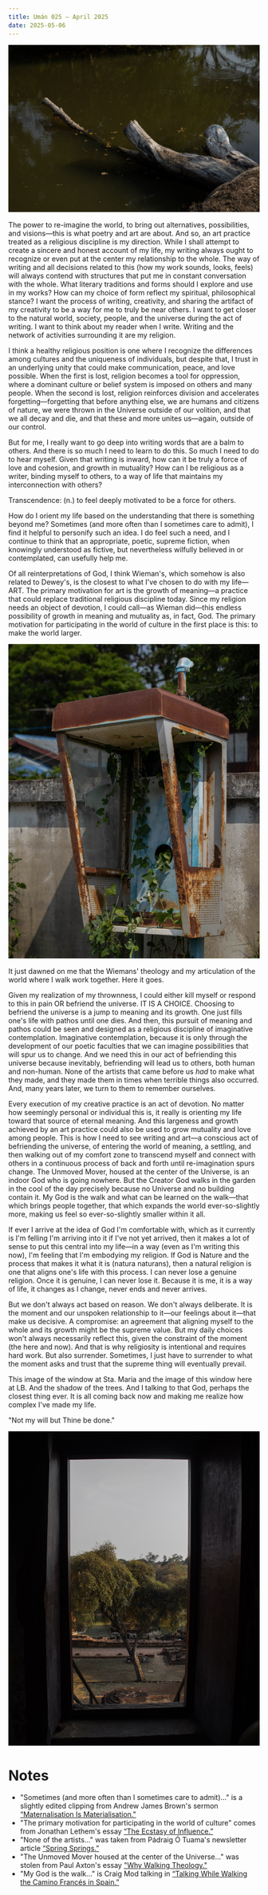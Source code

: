```yaml
---
title: Umán 025 — April 2025
date: 2025-05-06
---
```

![Log](images/20250311-095008-thailand-ayutthaya-log.jpg)

The power to re-imagine the world, to bring out alternatives, possibilities, and visions—this is what poetry and art are about. And so, an art practice treated as a religious discipline is my direction. While I shall attempt to create a sincere and honest account of my life, my writing always ought to recognize or even put at the center my relationship to the whole. The way of writing and all decisions related to this (how my work sounds, looks, feels) will always contend with structures that put me in constant conversation with the whole. What literary traditions and forms should I explore and use in my works? How can my choice of form reflect my spiritual, philosophical stance? I want the process of writing, creativity, and sharing the artifact of my creativity to be a way for me to truly be near others. I want to get closer to the natural world, society, people, and the universe during the act of writing. I want to think about my reader when I write. Writing and the network of activities surrounding it are my religion.

I think a healthy religious position is one where I recognize the differences among cultures and the uniqueness of individuals, but despite that, I trust in an underlying unity that could make communication, peace, and love possible. When the first is lost, religion becomes a tool for oppression, where a dominant culture or belief system is imposed on others and many people. When the second is lost, religion reinforces division and accelerates forgetting—forgetting that before anything else, we are humans and citizens of nature, we were thrown in the Universe outside of our volition, and that we all decay and die, and that these and more unites us—again, outside of our control.

But for me, I really want to go deep into writing words that are a balm to others. And there is so much I need to learn to do this. So much I need to do to hear myself. Given that writing is inward, how can it be truly a force of love and cohesion, and growth in mutuality? How can I be religious as a writer, binding myself to others, to a way of life that maintains my interconnection with others?

Transcendence: (n.) to feel deeply motivated to be a force for others.

How do I orient my life based on the understanding that there is something beyond me? Sometimes (and more often than I sometimes care to admit), I find it helpful to personify such an idea. I do feel such a need, and I continue to think that an appropriate, poetic, supreme fiction, when knowingly understood as fictive, but nevertheless wilfully believed in or contemplated, can usefully help me.

Of all reinterpretations of God, I think Wieman's, which somehow is also related to Dewey's, is the closest to what I've chosen to do with my life—ART. The primary motivation for art is the growth of meaning—a practice that could replace traditional religious discipline today. Since my religion needs an object of devotion, I could call—as Wieman did—this endless possibility of growth in meaning and mutuality as, in fact, God. The primary motivation for participating in the world of culture in the first place is this: to make the world larger.

![Rusty phone booth](images/20250311-113859-thailand-ayutthaya-phone-booth.jpg)

It just dawned on me that the Wiemans' theology and my articulation of the world where I walk work together. Here it goes.

Given my realization of my thrownness, I could either kill myself or respond to this in pain OR befriend the universe. IT IS A CHOICE. Choosing to befriend the universe is a jump to meaning and its growth. One just fills one's life with pathos until one dies. And then, this pursuit of meaning and pathos could be seen and designed as a religious discipline of imaginative contemplation. Imaginative contemplation, because it is only through the development of our poetic faculties that we can imagine possibilities that will spur us to change. And we need this in our act of befriending this universe because inevitably, befriending will lead us to others, both human and non-human. None of the artists that came before us _had_ to make what they made, and they made them in times when terrible things also occurred. And, many years later, we turn to them to remember ourselves.

Every execution of my creative practice is an act of devotion. No matter how seemingly personal or individual this is, it really is orienting my life toward that source of eternal meaning. And this largeness and growth achieved by an art practice could also be used to grow mutuality and love among people. This is how I need to see writing and art—a conscious act of befriending the universe, of entering the world of meaning, a settling, and then walking out of my comfort zone to transcend myself and connect with others in a continuous process of back and forth until re-imagination spurs change. The Unmoved Mover, housed at the center of the Universe, is an indoor God who is going nowhere. But the Creator God walks in the garden in the cool of the day precisely because no Universe and no building contain it. My God is the walk and what can be learned on the walk—that which brings people together, that which expands the world ever-so-slightly more, making us feel so ever-so-slightly smaller within it all.

If ever I arrive at the idea of God I'm comfortable with, which as it currently is I'm felling I'm arriving into it if I've not yet arrived, then it makes a lot of sense to put this central into my life—in a way (even as I'm writing this now), I'm feeling that I'm embodying my religion. If God is Nature and the process that makes it what it is (natura naturans), then a natural religion is one that aligns one's life with this process. I can never lose a genuine religion. Once it is genuine, I can never lose it. Because it is me, it is a way of life, it changes as I change, never ends and never arrives.

But we don't always act based on reason. We don't always deliberate. It is the moment and our unspoken relationship to it—our feelings about it—that make us decisive. A compromise: an agreement that aligning myself to the whole and its growth might be the supreme value. But my daily choices won't always necessarily reflect this, given the constraint of the moment (the here and now). And that is why religiosity is intentional and requires hard work. But also surrender. Sometimes, I just have to surrender to what the moment asks and trust that the supreme thing will eventually prevail.

This image of the window at Sta. Maria and the image of this window here at LB. And the shadow of the trees. And I talking to that God, perhaps the closest thing ever. It is all coming back now and making me realize how complex I've made my life.
  
"Not my will but Thine be done."

![Window view at an Ayutthaya wat](images/20250311-061201-thailand-ayutthaya-window-view.jpg)

# Notes

- "Sometimes (and more often than I sometimes care to admit)..." is a slightly edited clipping from Andrew James Brown's sermon [“Maternalisation Is Materialisation."](https://andrewjbrown.blogspot.com/2025/03/maternalisation-is-materialisationa.html)
- "The primary motivation for participating in the world of culture" comes from Jonathan Lethem's essay [“The Ecstasy of Influence.”](https://harpers.org/archive/2007/02/the-ecstasy-of-influence/)
- "None of the artists..." was taken from  Pádraig Ó Tuama's newsletter article [“Spring Springs.”](https://poetryunbound.substack.com/p/spring-springs)
- "The Unmoved Mover housed at the center of the Universe..." was stolen from Paul Axton's essay ["Why Walking Theology."](https://forgingploughshares.org/2018/08/02/why-walking-theology/)
- "My God is the walk..." is Craig Mod talking in [“Talking While Walking the Camino Francés in Spain.”](https://craigmod.com/ridgeline/205/)